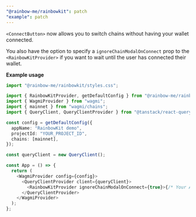 ```yaml
---
"@rainbow-me/rainbowkit": patch
"example": patch
---
```


`<ConnectButton>` now allows you to switch chains without having your wallet connected. 

You also have the option to specify a `ignoreChainModalOnConnect` prop to the `<RainbowKitProvider>` if you want to wait until the user has connected their wallet.

**Example usage**

```ts
import "@rainbow-me/rainbowkit/styles.css";

import { RainbowKitProvider, getDefaultConfig } from "@rainbow-me/rainbowkit";
import { WagmiProvider } from "wagmi";
import { mainnet } from "wagmi/chains";
import { QueryClient, QueryClientProvider } from "@tanstack/react-query";

const config = getDefaultConfig({
  appName: "RainbowKit demo",
  projectId: "YOUR_PROJECT_ID",
  chains: [mainnet],
});

const queryClient = new QueryClient();

const App = () => {
  return (
    <WagmiProvider config={config}>
      <QueryClientProvider client={queryClient}>
        <RainbowKitProvider ignoreChainModalOnConnect={true}>{/* Your App */}</RainbowKitProvider>
      </QueryClientProvider>
    </WagmiProvider>
  );
};
```
